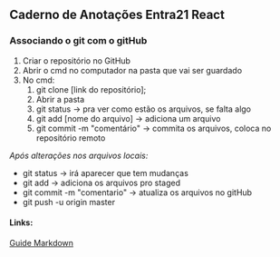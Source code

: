 ## Caderno de Anotações Entra21 React

### Associando o git com o gitHub
1. Criar o repositório no GitHub
2. Abrir o cmd no computador na pasta que vai ser guardado 
3. No cmd:
    1. git clone [link do repositório];
    2. Abrir a pasta 
    3. git status -> pra ver como estão os arquivos, se falta algo
    4. git add [nome do arquivo] -> adiciona um arquivo
    5. git commit -m "comentário" -> commita os arquivos, coloca no repositório remoto

*Após alterações nos arquivos locais:*
- git status -> irá aparecer que tem mudanças 
- git add -> adiciona os arquivos pro staged 
- git commit -m "comentario" -> atualiza os arquivos no gitHub
- git push -u origin master



#### Links:
[Guide Markdown](https://www.markdownguide.org/cheat-sheet/)
